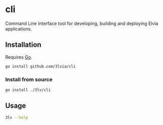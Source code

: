 # cli

Command Line Interface tool for developing, building and deploying Elvia applications.

## Installation

Requires [Go](https://golang.org).

```bash
go install github.com/3lvia/cli
```

### Install from source

```bash
go install ./3lv/cli
```

## Usage

```bash
3lv --help
```
